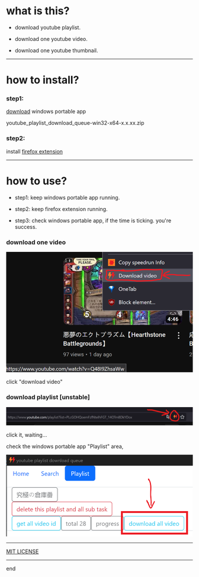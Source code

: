 
# what is this?

 - download youtube playlist.

 - download one youtube video.

 - download one youtube thumbnail.

---

# how to install?

### step1:

[download](./releases) windows portable app

youtube_playlist_download_queue-win32-x64-x.x.xx.zip

### step2:

install [firefox extension](https://addons.mozilla.org/zh-CN/firefox/addon/ytb-playlist-download-queue/)



---

# how to use?

 - step1: keep windows portable app running.

 - step2: keep firefox extension running.

 - step3: check windows portable app, if the time is ticking. you're success.

### download one video


![downlaod_video.png](./image/downlaod_video.png)

click "download video"

### download playlist [unstable]

![add_to_queue.png](./image/add_to_queue.png)


click it, waiting...

check the windows portable app "Playlist" area,

![download all video](./image/download_all_video.png)

---

[MIT LICENSE](https://github.com/queue-download-youtube-playlist/queue-download-desktop/blob/main/LICENSE)

---

end